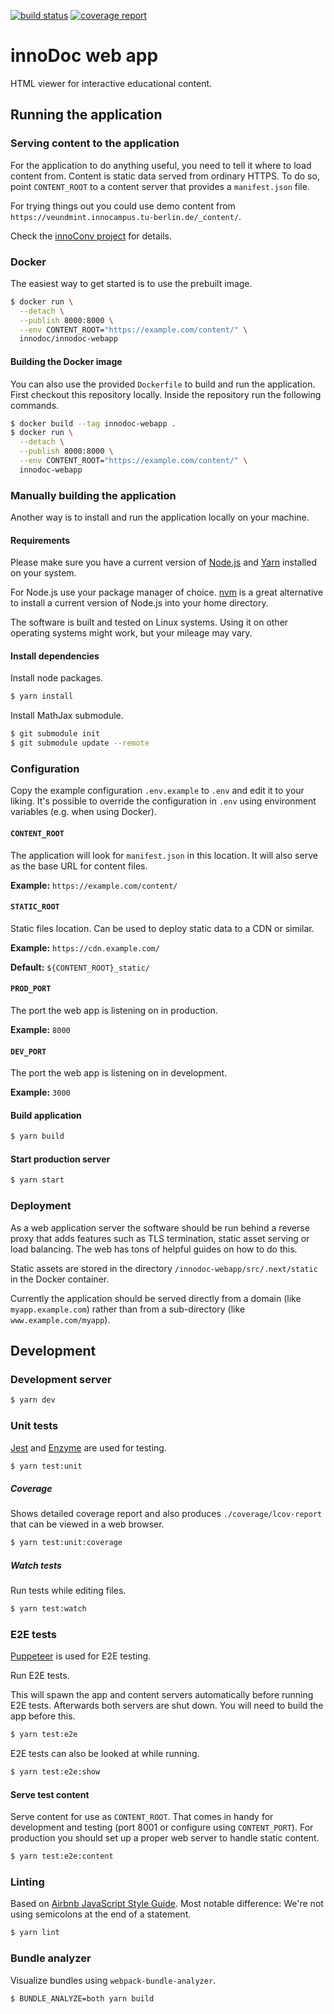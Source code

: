 [![build status](https://gitlab.tubit.tu-berlin.de/innodoc/innodoc-webapp/badges/master/build.svg)](https://gitlab.tubit.tu-berlin.de/innodoc/innodoc-webapp/commits/master) [![coverage report](https://gitlab.tubit.tu-berlin.de/innodoc/innodoc-webapp/badges/master/coverage.svg)](https://gitlab.tubit.tu-berlin.de/innodoc/innodoc-webapp/commits/master)

# innoDoc web app

HTML viewer for interactive educational content.

## Running the application

### Serving content to the application

For the application to do anything useful, you need to tell it where to load
content from. Content is static data served from ordinary HTTPS. To do so,
point `CONTENT_ROOT` to a content server that provides a `manifest.json` file.

For trying things out you could use demo content from
`https://veundmint.innocampus.tu-berlin.de/_content/`.

Check the [innoConv project](innodoc/innoconv) for details.

### Docker

The easiest way to get started is to use the prebuilt image.

```sh
$ docker run \
  --detach \
  --publish 8000:8000 \
  --env CONTENT_ROOT="https://example.com/content/" \
  innodoc/innodoc-webapp
```

#### Building the Docker image

You can also use the provided `Dockerfile` to build and run the application.
First checkout this repository locally. Inside the repository run the following
commands.

```sh
$ docker build --tag innodoc-webapp .
$ docker run \
  --detach \
  --publish 8000:8000 \
  --env CONTENT_ROOT="https://example.com/content/" \
  innodoc-webapp
```

### Manually building the application

Another way is to install and run the application locally on your machine.

#### Requirements

Please make sure you have a current version of [Node.js](https://nodejs.org/)
and [Yarn](https://yarnpkg.com/) installed on your system.

For Node.js use your package manager of choice.
[nvm](https://github.com/creationix/nvm) is a great alternative to install a
current version of Node.js into your home directory.

The software is built and tested on Linux systems. Using it on other operating
systems might work, but your mileage may vary.

#### Install dependencies

Install node packages.

```sh
$ yarn install
```

Install MathJax submodule.

```sh
$ git submodule init
$ git submodule update --remote
```

### Configuration

Copy the example configuration `.env.example` to `.env` and edit it to your
liking. It's possible to override the configuration in `.env` using environment
variables (e.g. when using Docker).

#### `CONTENT_ROOT`

The application will look for `manifest.json` in this location. It will also
serve as the base URL for content files.

**Example:** `https://example.com/content/`

#### `STATIC_ROOT`

Static files location. Can be used to deploy static data to a CDN or similar.

**Example:** `https://cdn.example.com/`

**Default:** `${CONTENT_ROOT}_static/`

#### `PROD_PORT`

The port the web app is listening on in production.

**Example:** `8000`

#### `DEV_PORT`

The port the web app is listening on in development.

**Example:** `3000`

#### Build application

```sh
$ yarn build
```

#### Start production server

```sh
$ yarn start
```

### Deployment

As a web application server the software should be run behind a reverse proxy
that adds features such as TLS termination, static asset serving or load
balancing. The web has tons of helpful guides on how to do this.

Static assets are stored in the directory `/innodoc-webapp/src/.next/static`
in the Docker container.

Currently the application should be served directly from a domain (like
`myapp.example.com`) rather than from a sub-directory (like
`www.example.com/myapp`).

## Development

### Development server

```sh
$ yarn dev
```

### Unit tests

[Jest](https://jestjs.io/) and [Enzyme](http://airbnb.io/enzyme/) are used for
testing.

```sh
$ yarn test:unit
```

##### Coverage

Shows detailed coverage report and also produces `./coverage/lcov-report` that
can be viewed in a web browser.

```sh
$ yarn test:unit:coverage
```

##### Watch tests

Run tests while editing files.

```sh
$ yarn test:watch
```

### E2E tests

[Puppeteer](https://pptr.dev/) is used for E2E testing.

Run E2E tests.

This will spawn the app and content servers automatically before running E2E
tests. Afterwards both servers are shut down. You will need to build the app
before this.

```sh
$ yarn test:e2e
```

E2E tests can also be looked at while running.

```sh
$ yarn test:e2e:show
```

#### Serve test content

Serve content for use as `CONTENT_ROOT`. That comes in handy for development
and testing (port 8001 or configure using `CONTENT_PORT`). For production
you should set up a proper web server to handle static content.

```sh
$ yarn test:e2e:content
```

### Linting

Based on [Airbnb JavaScript Style Guide](https://github.com/airbnb/javascript).
Most notable difference: We're not using semicolons at the end of a statement.

```sh
$ yarn lint
```

### Bundle analyzer

Visualize bundles using `webpack-bundle-analyzer`.

```sh
$ BUNDLE_ANALYZE=both yarn build
```
